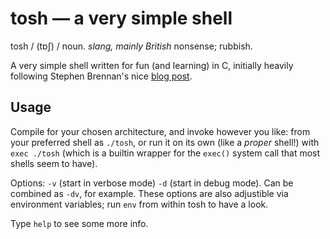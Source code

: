 # tosh &mdash; a very simple shell

tosh / (tɒʃ) / noun. *slang, mainly British* nonsense; rubbish.

A very simple shell written for fun (and learning) in C, initially heavily following Stephen Brennan's nice [blog post](https://brennan.io/2015/01/16/write-a-shell-in-c/).

## Usage
Compile for your chosen architecture, and invoke however you like: from your preferred shell as `./tosh`, or run it on its own (like a *proper* shell!) with `exec ./tosh` (which is a builtin wrapper for the `exec()` system call that most shells seem to have).

Options: `-v` (start in verbose mode) `-d` (start in debug mode). Can be combined as `-dv`, for example. These options are also adjustible via environment variables; run `env` from within tosh to have a look.

Type `help` to see some more info.
